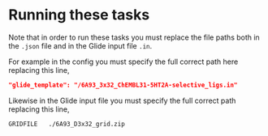 # Running these tasks

Note that in order to run these tasks you must replace the file paths both in the `.json` file and in the Glide input file `.in`.

For example in the config you must specify the full correct path here replacing this line,
```JSON
"glide_template": "/6A93_3x32_ChEMBL31-5HT2A-selective_ligs.in"
```

Likewise in the Glide input file you must specify the full correct path replacing this line,
```
GRIDFILE   ./6A93_D3x32_grid.zip
```